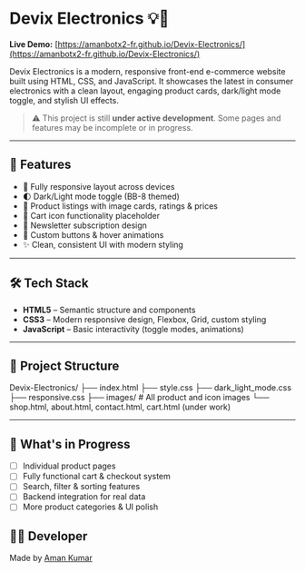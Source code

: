 # Devix Electronics 💡🛒

**Live Demo:** [https://amanbotx2-fr.github.io/Devix-Electronics/](https://amanbotx2-fr.github.io/Devix-Electronics/)

Devix Electronics is a modern, responsive front-end e-commerce website built using HTML, CSS, and JavaScript. It showcases the latest in consumer electronics with a clean layout, engaging product cards, dark/light mode toggle, and stylish UI effects.

> ⚠️ This project is still **under active development**. Some pages and features may be incomplete or in progress.

---

## 📌 Features

- 🎯 Fully responsive layout across devices
- 🌓 Dark/Light mode toggle (BB-8 themed)
- 💼 Product listings with image cards, ratings & prices
- 🛒 Cart icon functionality placeholder
- 📧 Newsletter subscription design
- 🎨 Custom buttons & hover animations
- ✨ Clean, consistent UI with modern styling

---

## 🛠️ Tech Stack

- **HTML5** – Semantic structure and components
- **CSS3** – Modern responsive design, Flexbox, Grid, custom styling
- **JavaScript** – Basic interactivity (toggle modes, animations)

---

## 📂 Project Structure
Devix-Electronics/
├── index.html
├── style.css
├── dark_light_mode.css
├── responsive.css
├── images/ # All product and icon images
└── shop.html, about.html, contact.html, cart.html (under work)

---

## 🚧 What's in Progress

- [ ] Individual product pages 
- [ ] Fully functional cart & checkout system 
- [ ] Search, filter & sorting features 
- [ ] Backend integration for real data
- [ ] More product categories & UI polish 

## 👨‍💻 Developer

Made by [Aman Kumar](https://github.com/amanbotx2-fr)
